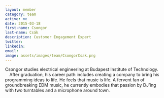 ```yaml
---
layout: member
category: team
active: no
date: 2015-03-18
first-name: Csongor
last-name: Csák
description: Customer Engagement Expert
twitter:
linkedin:
email:
image: assets/images/team/CsongorCsak.png
---
```

Csongor studies electrical engineering at Budapest Institute of Technology.   After graduation, his career path includes creating a company to bring his programming ideas to life. He feels that music is life. A fervent fan of groundbreaking EDM music, he currently embodies that passion by DJ’ing with two turntables and a microphone around town.
